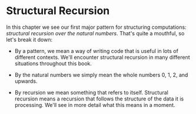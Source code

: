 # Structural Recursion

In this chapter we see our first major pattern for structuring computations: *structural recursion over the natural numbers*. That's quite a mouthful, so let's break it down:

- By a pattern, we mean a way of writing code that is useful in lots of different contexts. We'll encounter structural recursion in many different situations throughout this book. 

- By the natural numbers we simply mean the whole numbers 0, 1, 2, and upwards. 

- By recursion we mean something that refers to itself. Structural recursion means a recursion that follows the structure of the data it is processing. We'll see in more detail what this means in a moment.
